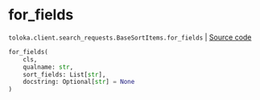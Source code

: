 # for_fields
`toloka.client.search_requests.BaseSortItems.for_fields` | [Source code](https://github.com/Toloka/toloka-kit/blob/v1.1.0.post1/src/client/search_requests.py#L128)

```python
for_fields(
    cls,
    qualname: str,
    sort_fields: List[str],
    docstring: Optional[str] = None
)
```

